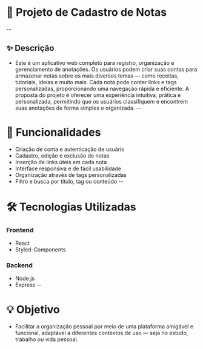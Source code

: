# 📒 Projeto de Cadastro de Notas
--
## ✨ Descrição
- Este é um aplicativo web completo para registro, organização e gerenciamento de anotações. Os usuários podem criar suas contas para armazenar notas sobre os mais diversos temas — como receitas, tutoriais, ideias e muito mais. Cada nota pode conter links e tags personalizadas, proporcionando uma navegação rápida e eficiente. A proposta do projeto é oferecer uma experiência intuitiva, prática e personalizada, permitindo que os usuários classifiquem e encontrem suas anotações de forma simples e organizada.
--
# 🚀 Funcionalidades
- Criação de conta e autenticação de usuário
- Cadastro, edição e exclusão de notas
- Inserção de links úteis em cada nota
- Interface responsiva e de fácil usabilidade
- Organização através de tags personalizadas
- Filtro e busca por título, tag ou conteúdo 
--
# 🛠️ Tecnologias Utilizadas
### Frontend
- React
- Styled-Components
### Backend
- Node.js
- Express
--
# 💡 Objetivo
- Facilitar a organização pessoal por meio de uma plataforma amigável e funcional, adaptável a diferentes contextos de uso — seja no estudo, trabalho ou vida pessoal.
